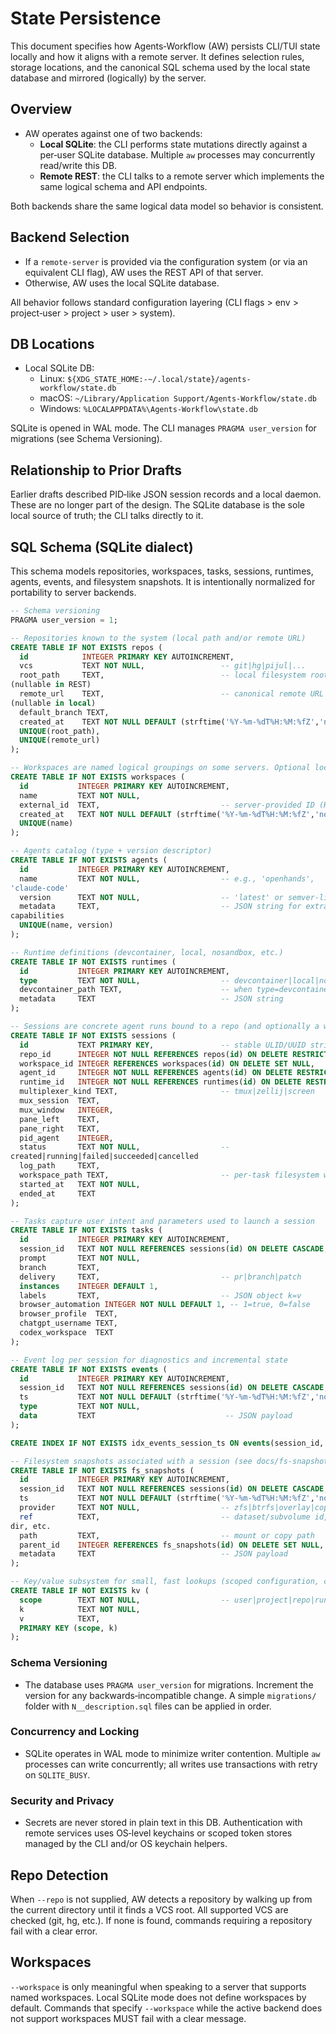 # State Persistence

This document specifies how Agents‑Workflow (AW) persists CLI/TUI state
locally and how it aligns with a remote server. It defines selection rules,
storage locations, and the canonical SQL schema used by the local state
database and mirrored (logically) by the server.

## Overview

- AW operates against one of two backends:
  - **Local SQLite**: the CLI performs state mutations directly against a
    per‑user SQLite database. Multiple `aw` processes may concurrently read/write
    this DB.
  - **Remote REST**: the CLI talks to a remote server which implements the same
    logical schema and API endpoints.

Both backends share the same logical data model so behavior is consistent.

## Backend Selection

- If a `remote-server` is provided via the configuration system (or via an
  equivalent CLI flag), AW uses the REST API of that server.
- Otherwise, AW uses the local SQLite database.

All behavior follows standard configuration layering (CLI flags > env >
project‑user > project > user > system).

## DB Locations

- Local SQLite DB:
  - Linux: `${XDG_STATE_HOME:-~/.local/state}/agents-workflow/state.db`
  - macOS: `~/Library/Application Support/Agents-Workflow/state.db`
  - Windows: `%LOCALAPPDATA%\Agents-Workflow\state.db`

SQLite is opened in WAL mode. The CLI manages `PRAGMA user_version` for
migrations (see Schema Versioning).

## Relationship to Prior Drafts

Earlier drafts described PID‑like JSON session records and a local daemon.
These are no longer part of the design. The SQLite database is the sole local
source of truth; the CLI talks directly to it.

## SQL Schema (SQLite dialect)

This schema models repositories, workspaces, tasks, sessions, runtimes, agents,
events, and filesystem snapshots. It is intentionally normalized for
portability to server backends.

```sql
-- Schema versioning
PRAGMA user_version = 1;

-- Repositories known to the system (local path and/or remote URL)
CREATE TABLE IF NOT EXISTS repos (
  id            INTEGER PRIMARY KEY AUTOINCREMENT,
  vcs           TEXT NOT NULL,                 -- git|hg|pijul|...
  root_path     TEXT,                          -- local filesystem root
(nullable in REST)
  remote_url    TEXT,                          -- canonical remote URL
(nullable in local)
  default_branch TEXT,
  created_at    TEXT NOT NULL DEFAULT (strftime('%Y-%m-%dT%H:%M:%fZ','now')),
  UNIQUE(root_path),
  UNIQUE(remote_url)
);

-- Workspaces are named logical groupings on some servers. Optional locally.
CREATE TABLE IF NOT EXISTS workspaces (
  id           INTEGER PRIMARY KEY AUTOINCREMENT,
  name         TEXT NOT NULL,
  external_id  TEXT,                           -- server-provided ID (REST)
  created_at   TEXT NOT NULL DEFAULT (strftime('%Y-%m-%dT%H:%M:%fZ','now')),
  UNIQUE(name)
);

-- Agents catalog (type + version descriptor)
CREATE TABLE IF NOT EXISTS agents (
  id           INTEGER PRIMARY KEY AUTOINCREMENT,
  name         TEXT NOT NULL,                  -- e.g., 'openhands',
'claude-code'
  version      TEXT NOT NULL,                  -- 'latest' or semver-like
  metadata     TEXT,                           -- JSON string for extra
capabilities
  UNIQUE(name, version)
);

-- Runtime definitions (devcontainer, local, nosandbox, etc.)
CREATE TABLE IF NOT EXISTS runtimes (
  id           INTEGER PRIMARY KEY AUTOINCREMENT,
  type         TEXT NOT NULL,                  -- devcontainer|local|nosandbox
  devcontainer_path TEXT,                      -- when type=devcontainer
  metadata     TEXT                            -- JSON string
);

-- Sessions are concrete agent runs bound to a repo (and optionally a workspace)
CREATE TABLE IF NOT EXISTS sessions (
  id           TEXT PRIMARY KEY,               -- stable ULID/UUID string
  repo_id      INTEGER NOT NULL REFERENCES repos(id) ON DELETE RESTRICT,
  workspace_id INTEGER REFERENCES workspaces(id) ON DELETE SET NULL,
  agent_id     INTEGER NOT NULL REFERENCES agents(id) ON DELETE RESTRICT,
  runtime_id   INTEGER NOT NULL REFERENCES runtimes(id) ON DELETE RESTRICT,
  multiplexer_kind TEXT,                       -- tmux|zellij|screen
  mux_session  TEXT,
  mux_window   INTEGER,
  pane_left    TEXT,
  pane_right   TEXT,
  pid_agent    INTEGER,
  status       TEXT NOT NULL,                  --
created|running|failed|succeeded|cancelled
  log_path     TEXT,
  workspace_path TEXT,                         -- per-task filesystem workspace
  started_at   TEXT NOT NULL,
  ended_at     TEXT
);

-- Tasks capture user intent and parameters used to launch a session
CREATE TABLE IF NOT EXISTS tasks (
  id           INTEGER PRIMARY KEY AUTOINCREMENT,
  session_id   TEXT NOT NULL REFERENCES sessions(id) ON DELETE CASCADE,
  prompt       TEXT NOT NULL,
  branch       TEXT,
  delivery     TEXT,                           -- pr|branch|patch
  instances    INTEGER DEFAULT 1,
  labels       TEXT,                           -- JSON object k=v
  browser_automation INTEGER NOT NULL DEFAULT 1, -- 1=true, 0=false
  browser_profile  TEXT,
  chatgpt_username TEXT,
  codex_workspace  TEXT
);

-- Event log per session for diagnostics and incremental state
CREATE TABLE IF NOT EXISTS events (
  id           INTEGER PRIMARY KEY AUTOINCREMENT,
  session_id   TEXT NOT NULL REFERENCES sessions(id) ON DELETE CASCADE,
  ts           TEXT NOT NULL DEFAULT (strftime('%Y-%m-%dT%H:%M:%fZ','now')),
  type         TEXT NOT NULL,
  data         TEXT                             -- JSON payload
);

CREATE INDEX IF NOT EXISTS idx_events_session_ts ON events(session_id, ts);

-- Filesystem snapshots associated with a session (see docs/fs-snapshots)
CREATE TABLE IF NOT EXISTS fs_snapshots (
  id           INTEGER PRIMARY KEY AUTOINCREMENT,
  session_id   TEXT NOT NULL REFERENCES sessions(id) ON DELETE CASCADE,
  ts           TEXT NOT NULL DEFAULT (strftime('%Y-%m-%dT%H:%M:%fZ','now')),
  provider     TEXT NOT NULL,                  -- zfs|btrfs|overlay|copy
  ref          TEXT,                           -- dataset/subvolume id, overlay
dir, etc.
  path         TEXT,                           -- mount or copy path
  parent_id    INTEGER REFERENCES fs_snapshots(id) ON DELETE SET NULL,
  metadata     TEXT                            -- JSON payload
);

-- Key/value subsystem for small, fast lookups (scoped configuration, caches)
CREATE TABLE IF NOT EXISTS kv (
  scope        TEXT NOT NULL,                  -- user|project|repo|runtime|...
  k            TEXT NOT NULL,
  v            TEXT,
  PRIMARY KEY (scope, k)
);
```

### Schema Versioning

- The database uses `PRAGMA user_version` for migrations. Increment the version
  for any backwards‑incompatible change. A simple `migrations/` folder with
  `N__description.sql` files can be applied in order.

### Concurrency and Locking

- SQLite operates in WAL mode to minimize writer contention. Multiple `aw`
  processes can write concurrently; all writes use transactions with retry on
  `SQLITE_BUSY`.

### Security and Privacy

- Secrets are never stored in plain text in this DB. Authentication with remote
  services uses OS‑level keychains or scoped token stores managed by the CLI
  and/or OS keychain helpers.

## Repo Detection

When `--repo` is not supplied, AW detects a repository by walking up from the
current directory until it finds a VCS root. All supported VCS are checked
(git, hg, etc.). If none is found, commands requiring a repository fail with a
clear error.

## Workspaces

`--workspace` is only meaningful when speaking to a server that supports named
workspaces. Local SQLite mode does not define workspaces by default. Commands
that specify `--workspace` while the active backend does not support workspaces
MUST fail with a clear message.
